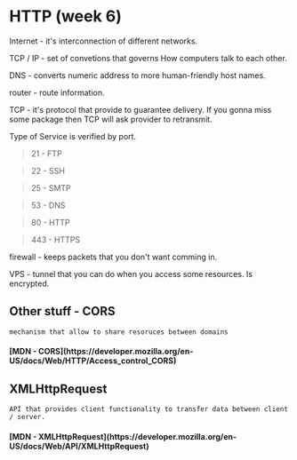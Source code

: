 # HTTP (week 6)

Internet - it's interconnection of different networks.  

TCP / IP - set of convetions that governs How computers talk to each other. 

DNS - converts numeric address to more human-friendly host names. 

router - route information. 

TCP - it's protocol that provide to guarantee delivery. If you gonna miss some package then TCP will ask provider to retransmit.

Type of Service is verified by port. 
> 21 - FTP

> 22 - SSH 

> 25 - SMTP

> 53 - DNS 

> 80 - HTTP 

> 443 - HTTPS

firewall - keeps packets that you don't want comming in.

VPS - tunnel that you can do when you access some resources. Is encrypted. 

## Other stuff - CORS 
```
mechanism that allow to share resoruces between domains
```
<h4><b> [MDN - CORS](https://developer.mozilla.org/en-US/docs/Web/HTTP/Access_control_CORS) </h4></b>

## XMLHttpRequest
```
API that provides client functionality to transfer data between client / server.
```

<h4><b> [MDN - XMLHttpRequest](https://developer.mozilla.org/en-US/docs/Web/API/XMLHttpRequest) </h4></b>
